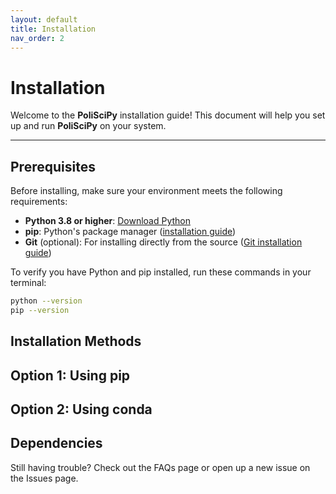 ```yaml
---
layout: default
title: Installation
nav_order: 2
---
```


# Installation

Welcome to the **PoliSciPy** installation guide! This document will help you set up and run **PoliSciPy** on your system.

---

## Prerequisites

Before installing, make sure your environment meets the following requirements:

- **Python 3.8 or higher**: [Download Python](https://www.python.org/downloads/)
- **pip**: Python's package manager ([installation guide](https://pip.pypa.io/en/stable/installation/))
- **Git** (optional): For installing directly from the source ([Git installation guide](https://git-scm.com/))

To verify you have Python and pip installed, run these commands in your terminal:

```bash
python --version
pip --version
```

## Installation Methods

## Option 1: Using pip


## Option 2: Using conda


## Dependencies

Still having trouble? Check out the FAQs page or open up a new issue on the Issues page.



